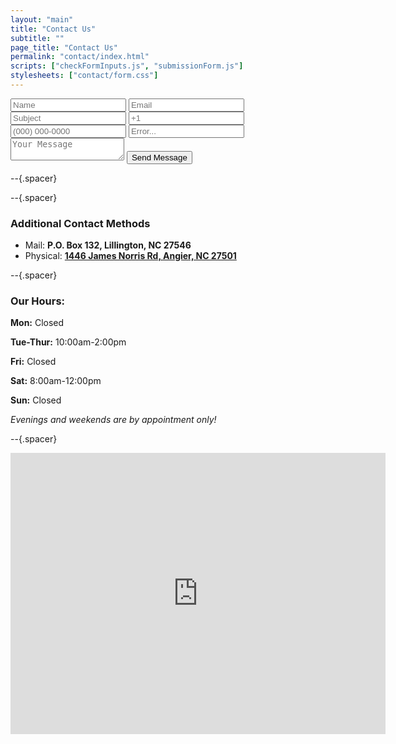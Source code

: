 ```yaml
---
layout: "main"
title: "Contact Us"
subtitle: ""
page_title: "Contact Us"
permalink: "contact/index.html"
scripts: ["checkFormInputs.js", "submissionForm.js"]
stylesheets: ["contact/form.css"]
---
```


<form id="submission-form">
  <input type="text" name="name" placeholder="Name" maxlength="50" required>
  <input type="email" name="email" placeholder="Email" maxlength="254" required>
  <input type="text" name="subject" placeholder="Subject" maxlength="200" required>
  <span><input type="tel" id="short" name="area-phone" maxlength="5" placeholder="+1"><input type="tel" name="phone" placeholder="(000) 000-0000" maxlength="15"></span>
  <input type="text" class="bot-test" id="null" name="bot-test" placeholder="Error..." maxlength="100" required>
  <textarea name="message" placeholder="Your Message" maxlength="2000" required></textarea>
  <input type="text" name="honeypot" style="display:none;" aria-hidden="true" autocomplete="off">
  <button type="submit" id="form">Send Message</button>
  <div ><ul class="errors"></ul></div>
</form>

--{.spacer}

--{.spacer}

### Additional Contact Methods

- Mail: **P.O. Box 132, Lillington, NC 27546**
- Physical: **[1446 James Norris Rd, Angier, NC 27501](https://maps.app.goo.gl/UdbCsNFtKihZdYdx5)**

--{.spacer}

### Our Hours:

**Mon:** Closed

**Tue-Thur:** 10:00am-2:00pm

**Fri:** Closed

**Sat:** 8:00am-12:00pm

**Sun:** Closed

*Evenings and weekends are by appointment only!*


--{.spacer}

<iframe src="https://www.google.com/maps/embed?pb=!1m18!1m12!1m3!1d3904.102117514496!2d-78.76754618817132!3d35.49231684021362!2m3!1f0!2f0!3f0!3m2!1i1024!2i768!4f13.1!3m3!1m2!1s0x89ac852f25b5e211%3A0x28952f1f72c3f942!2sCrossing%20All%20Borders%20Ministries!5e1!3m2!1sen!2sus!4v1755028114282!5m2!1sen!2sus" width="600" height="450" style="border:0;" allowfullscreen="" loading="lazy" referrerpolicy="no-referrer-when-downgrade"></iframe>
